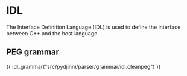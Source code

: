 # IDL

The Interface Definition Language (IDL) is used to define the interface between C++ and 
the host language.

## PEG grammar

{{ idl_grammar("src/pydjinni/parser/grammar/idl.cleanpeg") }}

